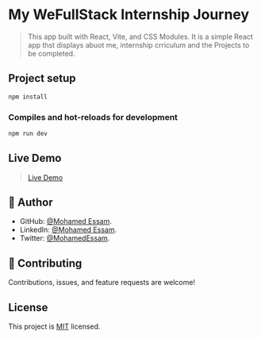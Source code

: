 # My WeFullStack Internship Journey

> This app built with React, Vite, and CSS Modules.
> It is a simple React app thst displays abuot me, internship crriculum and the Projects to be completed.

## Project setup

```bash
npm install
```

### Compiles and hot-reloads for development

```bash
npm run dev
```

## Live Demo

> [Live Demo](https://we-full-stack.netlify.app/)

## 👤 **Author**

- GitHub: [@Mohamed Essam](https://github.com/m-essam-s).
- LinkedIn: [@Mohamed Essam](https://www.linkedin.com/in/m-essam/).
- Twitter: [@MohamedEssam](https://x.com/m_essam_s).

## 🤝 Contributing

Contributions, issues, and feature requests are welcome!

## License

This project is [MIT](https://opensource.org/licenses/MIT) licensed.
